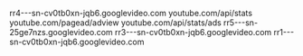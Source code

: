 rr4---sn-cv0tb0xn-jqb6.googlevideo.com
youtube.com/api/stats
youtube.com/pagead/adview
youtube.com/api/stats/ads
rr5---sn-25ge7nzs.googlevideo.com
rr3---sn-cv0tb0xn-jqb6.googlevideo.com
rr1---sn-cv0tb0xn-jqb6.googlevideo.com